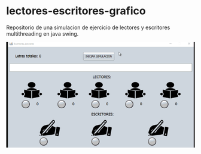 # lectores-escritores-grafico
Repositorio de una simulacion de ejercicio de lectores y escritores multithreading en java swing.

![](gif-simulacion.gif)

